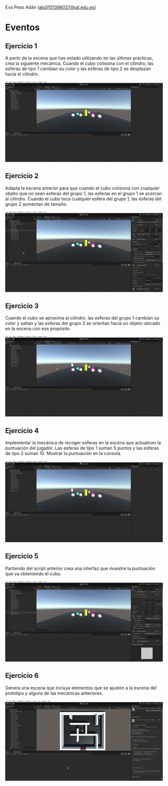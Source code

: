 Eva Peso Adán (alu0101398037@ull.edu.es)
# Eventos
## Ejercicio 1
A partir de la escena que has estado utilizando en las últimas prácticas, crea la siguiente mecánica. Cuando el cubo colisiona con el cilindro, las esferas de tipo 1 cambian su color y las esferas de tipo 2 se desplazan hacia el cilindro.

![Pic](img/ejercicio1.gif)

## Ejercicio 2
Adapta la escena anterior para que cuando el cubo colisiona con cualquier objeto que no sean esferas del grupo 1, las esferas en el grupo 1 se acercan al cilindro. Cuando el cubo toca cualquier esfera del grupo 1, las esferas del grupo 2 aumentan de tamaño.

![Pic](img/ejercicio2.gif)

## Ejercicio 3
Cuando el cubo se aproxima al cilindro, las esferas del grupo 1 cambian su color y saltan y las esferas del grupo 2 se orientan hacia un objeto ubicado en la escena con ese propósito

![Pic](img/ejercicio3.gif)

## Ejercicio 4
Implementar la mecánica de recoger esferas en la escena que actualicen la puntuación del jugador. Las esferas de tipo 1 suman 5 puntos y las esferas de tipo 2 suman 10. Mostrar la puntuación en la consola.

![Pic](img/ejercicio4.gif)

## Ejercicio 5
Partiendo del script anterior crea una interfaz que muestre la puntuación que va obteniendo el cubo.

![Pic](img/ejercicio5.gif)

## Ejercicio 6
Genera una escena que incluya elementos que se ajusten a la escena del prototipo y alguna de las mecánicas anteriores.

![Pic](img/ejercicio6.gif)
